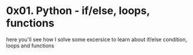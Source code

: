 # 0x01. Python - if/else, loops, functions
here you'll see how I solve some excersice to learn about if/else condition, loops and functions


